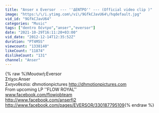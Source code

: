 ```yaml
---
title: "Anser x Εversor  --- ''ΔΕΝΤΡΟ'' --- (Official video clip )"
image: "https:\/\/i.ytimg.com\/vi\/9GfkCJavU64\/hqdefault.jpg"
vid_id: "9GfkCJavU64"
categories: "Music"
tags: ["dentro δέντρο","anser","eversor"]
date: "2021-10-29T16:11:20+03:00"
vid_date: "2012-12-14T12:35:52Z"
duration: "PT4M5S"
viewcount: "1338140"
likeCount: "11874"
dislikeCount: "131"
channel: "Anser"
---
```

{% raw %}Μουσική:Eversor<br />Στίχοι:Anser<br />Σκηνοθεσία: dhmotionpictures  <a rel="nofollow" target="blank" href="http://dhmotionpictures.com">http://dhmotionpictures.com</a><br />From upcoming LP ''FLOW ROYAL''<br />www.facebook.com/flowjobteam<br /><a rel="nofollow" target="blank" href="http://www.facebook.com/anserfj2">http://www.facebook.com/anserfj2</a><br /><a rel="nofollow" target="blank" href="http://www.facebook.com/pages/EVERSOR/330187795109">http://www.facebook.com/pages/EVERSOR/330187795109</a>{% endraw %}
